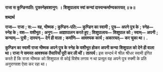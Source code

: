 **राजा स कुण्डिनपति: पुत्रस्नेहवशानुग: ।** **शिशुपालाय स्वां कन्यां दास्यन्कर्माण्यकारयत् ॥ ७॥** 

**शब्दार्थ** 

**राजा—** **राजा** **; स:—** **वह, भीष्मक** **; कुण्डिन-पति:—** **कुण्डिन का स्वामी** **; पुत्र—** **अपने पुत्र के** **; स्नेह—** **स्नेह के** **; वश—** **वशीभूत** **;** **अनुग:—** **आज्ञापालन करते हुए** **; शिशुपालाय—** **शिशुपाल को** **; स्वाम्—** **अपनी** **; कन्याम्—** **पुत्री** **; दास्यन्—** **देने ही वाला** **;** **कर्माणि—** **आवश्यक कार्य** **; अकारयत्—** **कर चुका था।** **.** 

**कुण्डिन का स्वामी राजा भीष्मक अपने पुत्र के स्नेह के वशीभूत होकर अपनी कन्या** **शिशुपाल को देने ही वाला था। राजा ने समस्त आवश्यक तैयारियाँ पूरी कर ली थीं।** **तात्पर्य :** इस सन्दर्भ में श्रील श्रीधर स्वामी इंगित करते हैं कि राजा भीष्मक को शिशुपाल से कोई विशेष लगाव न था प्रत्युत वह अपने पुत्र रुक्मी के प्रति अनुरागवश ऐसा कर रहा था।  